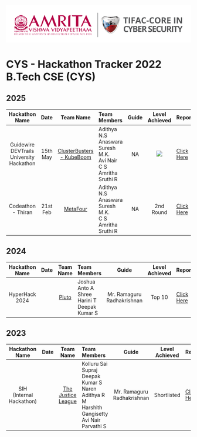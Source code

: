 <p align="center">
  <img src="https://raw.githubusercontent.com/Amrita-TIFAC-Cyber/CYS-RAM/refs/heads/main/Assets/AVV_TIFAC-CORE_in_Cyber_Security.png" alt ="AMRITA-TIFAC-CYBER" width="880" />
</p>


# CYS - Hackathon Tracker 2022 B.Tech CSE (CYS) 

## 2025 

|    Hackathon Name   |           Date           |         Team Name      |         Team Members        |     Guide |    Level Achieved       | Report |
|:-------------------:|:------------------------:|:----------------------:|:---------------------------|:-----------------:|:------------------------:|:---------------|
| Guidewire <br/> DEVTrails University Hackathon  |  15th May |  [ClusterBusters - KubeBoom](https://github.com/CS-Amritha/DT) | Adithya N.S <br/> Anaswara Suresh M.K. <br/> Avi Nair <br/>  C S Amritha <br/> Sruthi R | NA | ![](https://img.shields.io/badge/-Won_First-gold) | [Click Here](2025/Guidewire.md) |
| Codeathon - Thiran | 21st Feb | [MetaFour]() | Adithya N.S <br/> Anaswara Suresh M.K. <br/> C S Amritha <br/> Sruthi R | NA | 2nd Round |  [Click Here](2025/Codeathon_Thiran.md) | 

## 2024
|    Hackathon Name   |           Date           |         Team Name      |         Team Members        |     Guide |    Level Achieved       | Report |
|:-------------------:|:------------------------:|:----------------------:|:---------------------------|:-----------------:|:------------------------:|:---------------|
| HyperHack 2024 |   |  [Pluto ]()    |  Joshua Anto A <br/> Shree Harini T <br/> Deepak Kumar S |  Mr. Ramaguru Radhakrishnan | Top 10 | [Click Here](2024/HyperHack.md)

## 2023
|    Hackathon Name   |           Date           |         Team Name      |         Team Members        |     Guide |    Level Achieved       | Report |
|:-------------------:|:------------------------:|:----------------------:|:---------------------------|:-----------------:|:------------------------:|:---------------|
| SIH <br/> (Internal Hackathon) | | [The Justice League]() | Kolluru Sai Supraj  <br/> Deepak Kumar S <br/> Naren Adithya R M <br/> Harshith Gangisetty <br/> Avi Nair <br/> Parvathi S  | Mr. Ramaguru Radhakrishnan | Shortlisted | [Click Here](2023/SIH.md) |






